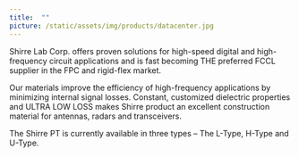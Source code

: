 ```yaml
---
title:  ""
picture: /static/assets/img/products/datacenter.jpg
---
```


Shirre Lab Corp. offers proven solutions for high-speed digital and high-frequency circuit applications and is fast becoming THE preferred FCCL supplier in the FPC and rigid-flex market.

Our materials improve the efficiency of high-frequency applications by minimizing internal signal losses. Constant, customized dielectric properties and ULTRA LOW LOSS makes Shirre product an excellent construction material for antennas, radars and transceivers.

The Shirre PT is currently available in three types – The L-Type, H-Type and U-Type.

